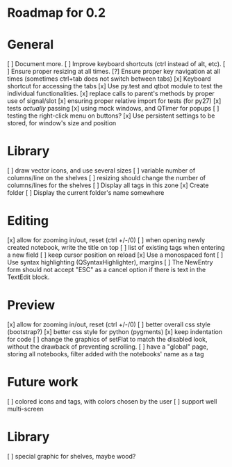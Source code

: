 Roadmap for 0.2
===============

# General
[ ] Document more.
[ ] Improve keyboard shortcuts (ctrl instead of alt, etc).
[ ] Ensure proper resizing at all times.
[?] Ensure proper key navigation at all times (sometimes ctrl+tab does not
    switch between tabs)
[x] Keyboard shortcut for accessing the tabs
[x] Use py.test and qtbot module to test the individual functionalities.
    [x] replace calls to parent's methods by proper use of signal/slot
    [x] ensuring proper relative import for tests (for py27)
    [x] tests *actually* passing
    [x] using mock windows, and QTimer for popups
    [ ] testing the right-click menu on buttons?
[x] Use persistent settings to be stored, for window's size and position

# Library
[ ] draw vector icons, and use several sizes
[ ] variable number of columns/line on the shelves
[ ] resizing should change the number of columns/lines for the shelves
[ ] Display all tags in this zone
[x] Create folder
[ ] Display the current folder's name somewhere

# Editing
[x] allow for zooming in/out, reset (ctrl +/-/0)
[ ] when opening newly created notebook, write the title on top
[ ] list of existing tags when entering a new field
[ ] keep cursor position on reload
[x] Use a monospaced font
[ ] Use syntax highlighting (QSyntaxHighlighter), margins
[ ] The NewEntry form should not accept "ESC" as a cancel option if there is
    text in the TextEdit block.

# Preview
[x] allow for zooming in/out, reset (ctrl +/-/0)
[ ] better overall css style (bootstrap?)
[x] better css style for python (pygments)
[x] keep indentation for code
[ ] change the graphics of setFlat to match the disabled look, without the
    drawback of preventing scrolling.
[ ] have a "global" page, storing all notebooks, filter added with the
    notebooks' name as a tag


Future work
===========

[ ] colored icons and tags, with colors chosen by the user
[ ] support well multi-screen

# Library
[ ] special graphic for shelves, maybe wood?
